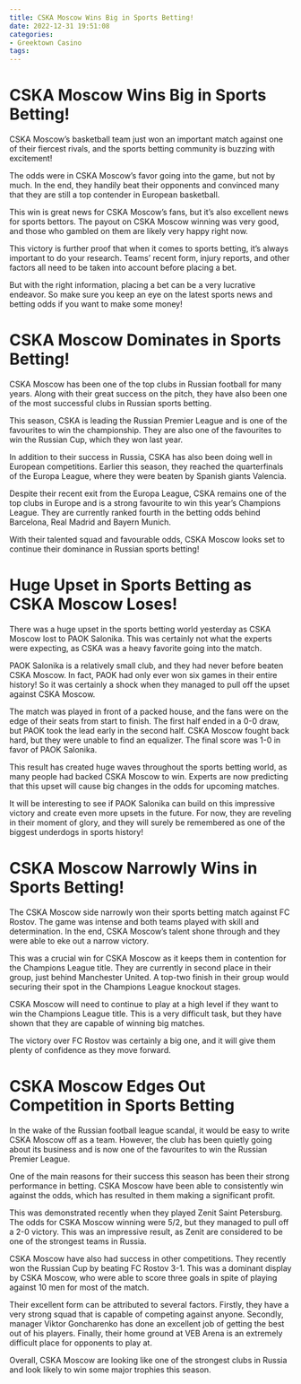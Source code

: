 ```yaml
---
title: CSKA Moscow Wins Big in Sports Betting!
date: 2022-12-31 19:51:08
categories:
- Greektown Casino
tags:
---
```



#  CSKA Moscow Wins Big in Sports Betting!

CSKA Moscow’s basketball team just won an important match against one of their fiercest rivals, and the sports betting community is buzzing with excitement!

The odds were in CSKA Moscow’s favor going into the game, but not by much. In the end, they handily beat their opponents and convinced many that they are still a top contender in European basketball.

This win is great news for CSKA Moscow’s fans, but it’s also excellent news for sports bettors. The payout on CSKA Moscow winning was very good, and those who gambled on them are likely very happy right now.

This victory is further proof that when it comes to sports betting, it’s always important to do your research. Teams’ recent form, injury reports, and other factors all need to be taken into account before placing a bet.

But with the right information, placing a bet can be a very lucrative endeavor. So make sure you keep an eye on the latest sports news and betting odds if you want to make some money!

#  CSKA Moscow Dominates in Sports Betting!

CSKA Moscow has been one of the top clubs in Russian football for many years. Along with their great success on the pitch, they have also been one of the most successful clubs in Russian sports betting.

This season, CSKA is leading the Russian Premier League and is one of the favourites to win the championship. They are also one of the favourites to win the Russian Cup, which they won last year.

In addition to their success in Russia, CSKA has also been doing well in European competitions. Earlier this season, they reached the quarterfinals of the Europa League, where they were beaten by Spanish giants Valencia.

Despite their recent exit from the Europa League, CSKA remains one of the top clubs in Europe and is a strong favourite to win this year’s Champions League. They are currently ranked fourth in the betting odds behind Barcelona, Real Madrid and Bayern Munich.

With their talented squad and favourable odds, CSKA Moscow looks set to continue their dominance in Russian sports betting!

#  Huge Upset in Sports Betting as CSKA Moscow Loses! 

There was a huge upset in the sports betting world yesterday as CSKA Moscow lost to PAOK Salonika. This was certainly not what the experts were expecting, as CSKA was a heavy favorite going into the match.

PAOK Salonika is a relatively small club, and they had never before beaten CSKA Moscow. In fact, PAOK had only ever won six games in their entire history! So it was certainly a shock when they managed to pull off the upset against CSKA Moscow.

The match was played in front of a packed house, and the fans were on the edge of their seats from start to finish. The first half ended in a 0-0 draw, but PAOK took the lead early in the second half. CSKA Moscow fought back hard, but they were unable to find an equalizer. The final score was 1-0 in favor of PAOK Salonika.

This result has created huge waves throughout the sports betting world, as many people had backed CSKA Moscow to win. Experts are now predicting that this upset will cause big changes in the odds for upcoming matches.

It will be interesting to see if PAOK Salonika can build on this impressive victory and create even more upsets in the future. For now, they are reveling in their moment of glory, and they will surely be remembered as one of the biggest underdogs in sports history!

#  CSKA Moscow Narrowly Wins in Sports Betting!

The CSKA Moscow side narrowly won their sports betting match against FC Rostov. The game was intense and both teams played with skill and determination. In the end, CSKA Moscow’s talent shone through and they were able to eke out a narrow victory.

This was a crucial win for CSKA Moscow as it keeps them in contention for the Champions League title. They are currently in second place in their group, just behind Manchester United. A top-two finish in their group would securing their spot in the Champions League knockout stages.

CSKA Moscow will need to continue to play at a high level if they want to win the Champions League title. This is a very difficult task, but they have shown that they are capable of winning big matches.

The victory over FC Rostov was certainly a big one, and it will give them plenty of confidence as they move forward.

#  CSKA Moscow Edges Out Competition in Sports Betting

In the wake of the Russian football league scandal, it would be easy to write CSKA Moscow off as a team. However, the club has been quietly going about its business and is now one of the favourites to win the Russian Premier League.

One of the main reasons for their success this season has been their strong performance in betting. CSKA Moscow have been able to consistently win against the odds, which has resulted in them making a significant profit.

This was demonstrated recently when they played Zenit Saint Petersburg. The odds for CSKA Moscow winning were 5/2, but they managed to pull off a 2-0 victory. This was an impressive result, as Zenit are considered to be one of the strongest teams in Russia.

CSKA Moscow have also had success in other competitions. They recently won the Russian Cup by beating FC Rostov 3-1. This was a dominant display by CSKA Moscow, who were able to score three goals in spite of playing against 10 men for most of the match.

Their excellent form can be attributed to several factors. Firstly, they have a very strong squad that is capable of competing against anyone. Secondly, manager Viktor Goncharenko has done an excellent job of getting the best out of his players. Finally, their home ground at VEB Arena is an extremely difficult place for opponents to play at.

Overall, CSKA Moscow are looking like one of the strongest clubs in Russia and look likely to win some major trophies this season.